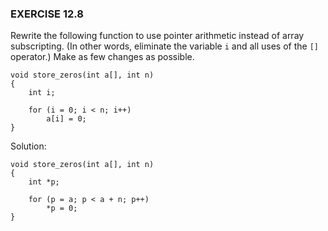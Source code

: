 ### EXERCISE 12.8

Rewrite the following function to use pointer arithmetic instead of array subscripting. (In other words, eliminate the variable `i` and all uses of the `[]` operator.)  Make as few changes as possible.
```
void store_zeros(int a[], int n)
{
    int i;
    
    for (i = 0; i < n; i++)
        a[i] = 0;
}
```

Solution:
```
void store_zeros(int a[], int n)
{
    int *p;
    
    for (p = a; p < a + n; p++)
        *p = 0;
}
```

